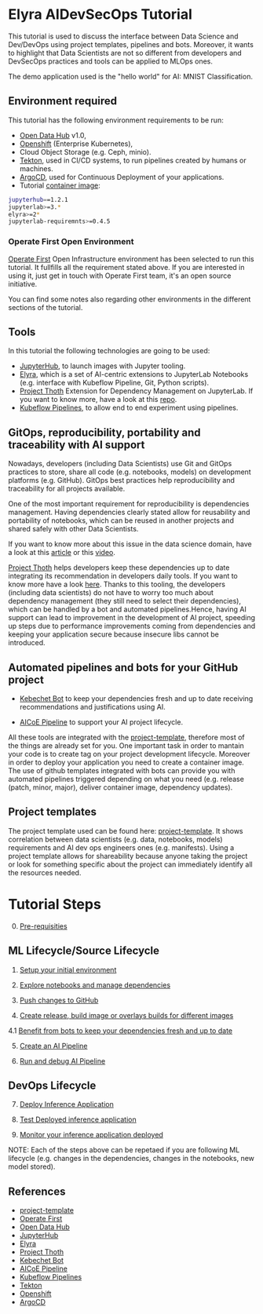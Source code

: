 
# Elyra AIDevSecOps Tutorial

This tutorial is used to discuss the interface between Data Science and Dev/DevOps using project templates, pipelines and bots.
Moreover, it wants to highlight that Data Scientists are not so different from developers and DevSecOps practices and tools can be applied to MLOps ones.

The demo application used is the "hello world" for AI: MNIST Classification.

## Environment required

This tutorial has the following environment requirements to be run:

- [Open Data Hub][3] v1.0,
- [Openshift][11] (Enterprise Kubernetes),
- Cloud Object Storage (e.g. Ceph, minio).
- [Tekton][10], used in CI/CD systems, to run pipelines created by humans or machines.
- [ArgoCD][12], used for Continuous Deployment of your applications.
- Tutorial [container image](https://quay.io/repository/thoth-station/s2i-lab-elyra?tag=ml-prague-workshop&tab=tags):

```bash
jupyterhub==1.2.1
jupyterlab>=3.*
elyra>=2*
jupyterlab-requiremnts>=0.4.5
```

### Operate First Open Environment

[Operate First][2] Open Infrastructure environment has been selected to run this tutorial. It fullfills all the requirement stated above. If you are interested in using it, just get in touch with Operate First team, it's an open source initiative.

You can find some notes also regarding other environments in the different sections of the tutorial.

## Tools

In this tutorial the following technologies are going to be used:

- [JupyterHub][4], to launch images with Jupyter tooling.
- [Elyra][5], which is a set of AI-centric extensions to JupyterLab Notebooks (e.g. interface with Kubeflow Pipeline, Git, Python scripts).
- [Project Thoth][6] Extension for Dependency Management on JupyterLab. If you want to know more, have a look at this [repo]((https://github.com/thoth-station/jupyterlab-requirements)).
- [Kubeflow Pipelines][9], to allow end to end experiment using pipelines.

## GitOps, reproducibility, portability and traceability with AI support

Nowadays, developers (including Data Scientists) use Git and GitOps practices to store, share all code (e.g. notebooks, models) on development platforms (e.g. GitHub).
GitOps best practices help reproducibility and traceability for all projects available.

One of the most important requirement for reproducibility is dependencies management. Having dependencies clearly stated allow for reusability and portability of notebooks,
which can be reused in another projects and shared safely with other Data Scientists.

If you want to know more about this issue in the data science domain, have a look at this [article](https://developers.redhat.com/blog/2021/03/19/managing-python-dependencies-with-the-thoth-jupyterlab-extension/) or this [video](https://www.youtube.com/watch?v=ifyQ2oSxjnU).

[Project Thoth][6] helps developers keep these dependencies up to date integrating its recommendation in developers daily tools. If you want to know more have a look [here](https://thoth-station.ninja/docs/developers/adviser/integration.html).
Thanks to this tooling, the developers (including data scientists) do not have to worry too much about dependency management (they still need to select their dependencies), which can be handled by a bot and automated pipelines.Hence, having AI support can lead to improvement in the development of AI project, speeding up steps due to performance improvements coming from dependencies and keeping your application secure because insecure libs cannot be introduced.

## Automated pipelines and bots for your GitHub project

- [Kebechet Bot][7] to keep your dependencies fresh and up to date receiving recommendations and justifications using AI.

- [AICoE Pipeline][8] to support your AI project lifecycle.

All these tools are integrated with the [project-template][1], therefore most of the things are already set for you.
One important task in order to mantain your code is to create tag on your project development lifecycle. Moreover in order to deploy your application you need to create a container image.
The use of github templates integrated with bots can provide you with automated pipelines triggered depending on what you need (e.g. release (patch, minor, major), deliver container image, dependency updates).

## Project templates

The project template used can be found here: [project-template][1].
It shows correlation between data scientists (e.g. data, notebooks, models) requirements and AI dev ops engineers ones (e.g. manifests).
Using a project template allows for shareability because anyone taking the project or look for something specific about the project can immediately identify
all the resources needed.

# Tutorial Steps

0. [Pre-requisities](https://github.com/thoth-station/elyra-aidevsecops-tutorial/blob/master/docs/source/pre-requisite.md)

## ML Lifecycle/Source Lifecycle

1. [Setup your initial environment](https://github.com/thoth-station/elyra-aidevsecops-tutorial/blob/master/docs/source/setup-initial-environment.md)

2. [Explore notebooks and manage dependencies](https://github.com/thoth-station/elyra-aidevsecops-tutorial/blob/master/docs/source/explore-notebooks-and-manage-dependencies.md)

3. [Push changes to GitHub](https://github.com/thoth-station/elyra-aidevsecops-tutorial/blob/master/docs/source/push-changes.md)

4. [Create release, build image or overlays builds for different images](https://github.com/thoth-station/elyra-aidevsecops-tutorial/blob/master/docs/source/build-images.md)

4.1 [Benefit from bots to keep your dependencies fresh and up to date](https://github.com/thoth-station/elyra-aidevsecops-tutorial/blob/master/docs/source/use-bots.md)

5. [Create an AI Pipeline](https://github.com/thoth-station/elyra-aidevsecops-tutorial/blob/master/docs/source/create-ai-pipeline.md)

6. [Run and debug AI Pipeline](https://github.com/thoth-station/elyra-aidevsecops-tutorial/blob/master/docs/source/run-ai-pipeline.md)

## DevOps Lifecycle

7. [Deploy Inference Application](https://github.com/thoth-station/elyra-aidevsecops-tutorial/blob/master/docs/source/deploy-model.md)

8. [Test Deployed inference application](https://github.com/thoth-station/elyra-aidevsecops-tutorial/blob/master/docs/source/test-model.md)

9. [Monitor your inference application deployed](https://github.com/thoth-station/elyra-aidevsecops-tutorial/blob/master/docs/source/monitor-model.md)

NOTE: Each of the steps above can be repetaed if you are following ML lifecycle (e.g. changes in the dependencies, changes in the notebooks, new model stored).

## References

* [project-template][1]
* [Operate First][2]
* [Open Data Hub][3]
* [JupyterHub][4]
* [Elyra][5]
* [Project Thoth][6]
* [Kebechet Bot][7]
* [AICoE Pipeline][8]
* [Kubeflow Pipelines][9]
* [Tekton][10]
* [Openshift][11]
* [ArgoCD][12]

[1]: https://github.com/aicoe-aiops/project-template
[2]: https://www.operate-first.cloud/
[3]: https://opendatahub.io/
[4]: https://jupyter.org/hub
[5]: https://github.com/elyra-ai/elyra
[6]: https://thoth-station.ninja/
[7]: https://github.com/marketplace/khebhut
[8]: https://github.com/AICoE/aicoe-ci
[9]: https://www.kubeflow.org/docs/pipelines/overview/pipelines-overview/
[10]: https://tekton.dev/
[11]: https://www.openshift.com/
[12]: https://argoproj.github.io/argo-cd/

